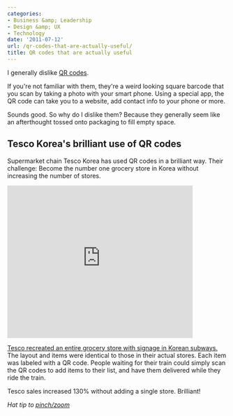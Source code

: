 ```yaml
---
categories:
- Business &amp; Leadership
- Design &amp; UX
- Technology
date: '2011-07-12'
url: /qr-codes-that-are-actually-useful/
title: QR codes that are actually useful
---
```


I generally dislike <a href="http://en.wikipedia.org/wiki/QR_code">QR codes</a>.

If you're not familiar with them, they're a weird looking square barcode that you scan by taking a photo with your smart phone. Using a special app, the QR code can take you to a website, add contact info to your phone or more.

Sounds good. So why do I dislike them? Because they generally seem like an afterthought tossed onto packaging to fill empty space.

<h2>Tesco Korea's brilliant use of QR codes</h2>

Supermarket chain Tesco Korea has used QR codes in a brilliant way. Their challenge: Become the number one grocery store in Korea without increasing the number of stores.

<iframe class="alignc" width="425" height="349" src="https://www.youtube.com/embed/nJVoYsBym88" frameborder="0" allowfullscreen></iframe>

<a href="https://www.youtube.com/watch?v=nJVoYsBym88">Tesco recreated an entire grocery store with signage in Korean subways.</a> The layout and items were identical to those in their actual stores. Each item was labeled with a QR code. People waiting for their train could simply scan the QR codes to add items to their list, and have them delivered while they ride the train.

Tesco sales increased 130% without adding a single store. Brilliant!

<em>Hat tip to <a href="http://pinchzoom.com/posts/a-useful-example-of-qr-codes/">pinch/zoom</a></em>